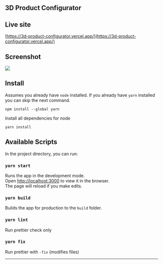 ## 3D Product Configurator

## Live site
[https://3d-product-configurator.vercel.app/](https://3d-product-configurator.vercel.app/)

## Screenshot
![](https://github.com/belopot/3d-product-configurator/blob/master/screenshots/image1.jpg)

## Install

Assumes you already have `node` installed. If you already have `yarn` installed you can skip the next command.

    npm install --global yarn

Install all dependencies for node

    yarn install

## Available Scripts

In the project directory, you can run:

### `yarn start`

Runs the app in the development mode.\
Open [http://localhost:3000](http://localhost:3000) to view it in the browser.\
The page will reload if you make edits.

### `yarn build`

Builds the app for production to the `build` folder.

### `yarn lint`

Run prettier check only

### `yarn fix`

Run prettier with `-fix` (modifies files)

---

